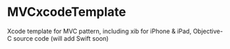 # MVCxcodeTemplate
Xcode template for MVC pattern, including xib for iPhone &amp; iPad, Objective-C source code (will add Swift soon)
